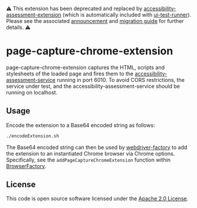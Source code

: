 :warning: This extension has been deprecated and replaced by [accessibility-assessment-extension](https://github.com/hmrc/accessibility-assessment-extension) (which is automatically included with [ui-test-runner](https://github.com/hmrc/ui-test-runner)). Please see the associated [announcement](https://confluence.tools.tax.service.gov.uk/x/KoX0Lw) and [migration guide](https://confluence.tools.tax.service.gov.uk/x/JoPoLw) for further details. :warning:

# page-capture-chrome-extension

page-capture-chrome-extension captures the HTML, scripts and stylesheets of the loaded page and fires them to the
[accessibility-assessment-service](https://github.com/hmrc/accessibility-assessment/tree/main/accessibility-assessment-service/app) running in port 6010.
To avoid CORS restrictions, the service under test, and the accessibility-assessment-service should be running on localhost.

## Usage

Encode the extension to a Base64 encoded string as follows:

```bash
./encodeExtension.sh
```

The Base64 encoded string can then be used by [webdriver-factory](https://github.com/hmrc/webdriver-factory) to add the extension to an instantiated Chrome browser via Chrome options. Specifically, see the `addPageCaptureChromeExtension` function within [BrowserFactory](https://github.com/hmrc/webdriver-factory/blob/main/src/main/scala/uk/gov/hmrc/webdriver/BrowserFactory.scala).

## License

This code is open source software licensed under the [Apache 2.0 License]("http://www.apache.org/licenses/LICENSE-2.0.html").
